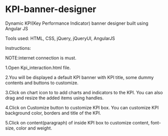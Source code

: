 # KPI-banner-designer
Dynamic KPI(Key Performance Indicator) banner designer built using Angular JS

Tools used: HTML, CSS, jQuery, jQueryUI, AngularJS

 Instructions:
 
 NOTE:internet connection is must.
 
 1.Open Kpi_interaction.html file.
 
 2.You will be displayed a default KPI banner with KPI title, some dummy contents and buttons to customize.
 
 3.Click on chart icon to to add charts and indicators to the KPI. You can also drag and resize the added items using handles.
 
 4.Click on Customize button to customize KPI box. You can customize KPI background color, borders and title  of the KPI.
 
 5.Click on content(paragraph) of inside KPI box to customize content, font-size, color and weight.
